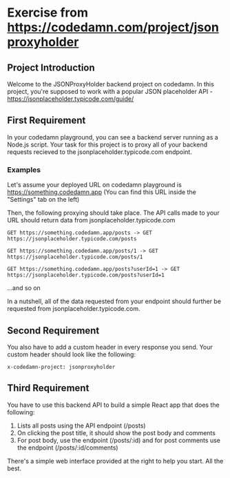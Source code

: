 # Exercise from https://codedamn.com/project/jsonproxyholder

## Project Introduction

Welcome to the JSONProxyHolder backend project on codedamn. In this project, you're supposed to work with a popular JSON placeholder API - https://jsonplaceholder.typicode.com/guide/

## First Requirement

In your codedamn playground, you can see a backend server running as a Node.js script. Your task for this project is to proxy all of your backend requests recieved to the jsonplaceholder.typicode.com endpoint.

### Examples

Let's assume your deployed URL on codedamn playground is https://something.codedamn.app (You can find this URL inside the "Settings" tab on the left)

Then, the following proxying should take place. The API calls made to your URL should return data from jsonplaceholder.typicode.com

```
GET https://something.codedamn.app/posts -> GET https://jsonplaceholder.typicode.com/posts
```

```
GET https://something.codedamn.app/posts/1 -> GET https://jsonplaceholder.typicode.com/posts/1
```

```
GET https://something.codedamn.app/posts?userId=1 -> GET https://jsonplaceholder.typicode.com/posts?userId=1
```

...and so on

In a nutshell, all of the data requested from your endpoint should further be requested from jsonplaceholder.typicode.com.

## Second Requirement

You also have to add a custom header in every response you send. Your custom header should look like the following:

```
x-codedamn-project: jsonproxyholder
```

## Third Requirement

You have to use this backend API to build a simple React app that does the following:

1. Lists all posts using the API endpoint (/posts)
2. On clicking the post title, it should show the post body and comments
3. For post body, use the endpoint (/posts/:id) and for post comments use the endpoint (/posts/:id/comments)

There's a simple web interface provided at the right to help you start. All the best.

